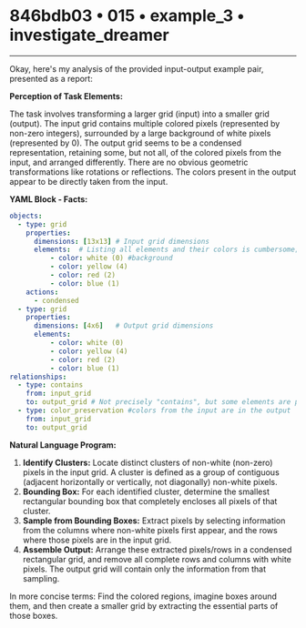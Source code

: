 # 846bdb03 • 015 • example_3 • investigate_dreamer

---
Okay, here's my analysis of the provided input-output example pair, presented as a report:

**Perception of Task Elements:**

The task involves transforming a larger grid (input) into a smaller grid (output). The input grid contains multiple colored pixels (represented by non-zero integers), surrounded by a large background of white pixels (represented by 0). The output grid seems to be a condensed representation, retaining some, but not all, of the colored pixels from the input, and arranged differently. There are no obvious geometric transformations like rotations or reflections. The colors present in the output appear to be directly taken from the input.

**YAML Block - Facts:**



```yaml
objects:
  - type: grid
    properties:
      dimensions: [13x13] # Input grid dimensions
      elements:  # Listing all elements and their colors is cumbersome; referring to color groups is better.
          - color: white (0) #background
          - color: yellow (4)
          - color: red (2)
          - color: blue (1)
    actions:
      - condensed
  - type: grid
    properties:
      dimensions: [4x6]   # Output grid dimensions
      elements:
          - color: white (0)
          - color: yellow (4)
          - color: red (2)
          - color: blue (1)
relationships:
  - type: contains
    from: input_grid
    to: output_grid # Not precisely "contains", but some elements are preserved.
  - type: color_preservation #colors from the input are in the output
    from: input_grid
    to: output_grid

```



**Natural Language Program:**

1. **Identify Clusters:** Locate distinct clusters of non-white (non-zero) pixels in the input grid.  A cluster is defined as a group of contiguous (adjacent horizontally or vertically, not diagonally) non-white pixels.
2. **Bounding Box:** For each identified cluster, determine the smallest rectangular bounding box that completely encloses all pixels of that cluster.
3. **Sample from Bounding Boxes:** Extract pixels by selecting information from the columns where non-white pixels first appear, and the rows where those pixels are in the input grid.
4. **Assemble Output:** Arrange these extracted pixels/rows in a condensed rectangular grid, and remove all complete rows and columns with white pixels. The output grid will contain only the information from that sampling.

In more concise terms: Find the colored regions, imagine boxes around them, and then create a smaller grid by extracting the essential parts of those boxes.

